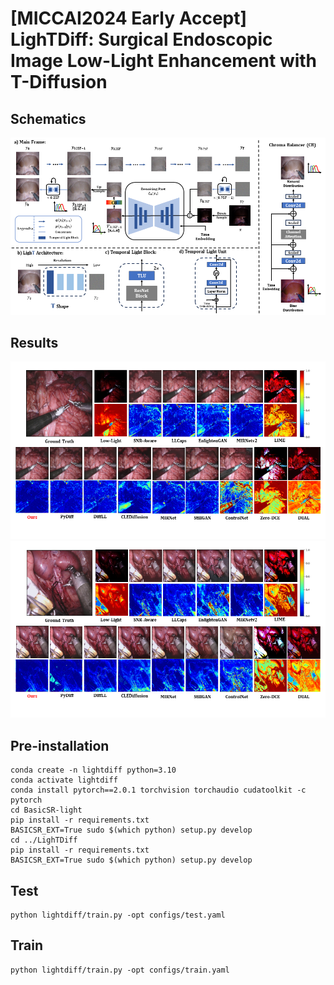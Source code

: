 # [MICCAI2024 Early Accept] LighTDiff: Surgical Endoscopic Image Low-Light Enhancement with T-Diffusion

## Schematics
![MainFrame](Schematric/Schematric.png)
## Results
![Visualization](Examples/result1.png)
![Visualization](Examples/result3.png)
## Pre-installation
```Install step
conda create -n lightdiff python=3.10
conda activate lightdiff
conda install pytorch==2.0.1 torchvision torchaudio cudatoolkit -c pytorch
cd BasicSR-light
pip install -r requirements.txt
BASICSR_EXT=True sudo $(which python) setup.py develop
cd ../LighTDiff
pip install -r requirements.txt
BASICSR_EXT=True sudo $(which python) setup.py develop
```

## Test
```
python lightdiff/train.py -opt configs/test.yaml
```
## Train
```
python lightdiff/train.py -opt configs/train.yaml
```

